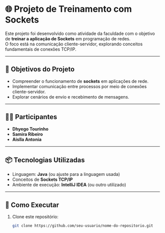 # 🌐 Projeto de Treinamento com Sockets

Este projeto foi desenvolvido como atividade da faculdade com o objetivo de **treinar a aplicação de Sockets** em programação de redes.  
O foco está na comunicação cliente-servidor, explorando conceitos fundamentais de conexões TCP/IP.

---

## 🚀 Objetivos do Projeto
- Compreender o funcionamento de **sockets** em aplicações de rede.
- Implementar comunicação entre processos por meio de conexões cliente-servidor.
- Explorar cenários de envio e recebimento de mensagens.

---

## 👩‍💻 Participantes
- **Dhyego Tourinho**  
- **Samira Ribeiro**  
- **Aislla Antonia**

---

## 📦 Tecnologias Utilizadas
- Linguagem: **Java** (ou ajuste para a linguagem usada)  
- Conceitos de **Sockets TCP/IP**  
- Ambiente de execução: **IntelliJ IDEA** (ou outro utilizado)

---

## 📖 Como Executar
1. Clone este repositório:
   ```bash
   git clone https://github.com/seu-usuario/nome-do-repositorio.git
